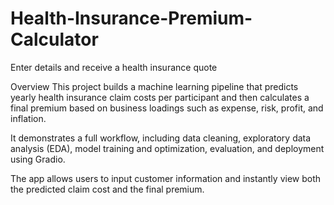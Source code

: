# Health-Insurance-Premium-Calculator
Enter details and receive a health insurance quote

Overview
This project builds a machine learning pipeline that predicts yearly health insurance claim costs per participant and then calculates a final premium based on business loadings such as expense, risk, profit, and inflation.

It demonstrates a full workflow, including data cleaning, exploratory data analysis (EDA), model training and optimization, evaluation, and deployment using Gradio.

The app allows users to input customer information and instantly view both the predicted claim cost and the final premium.
